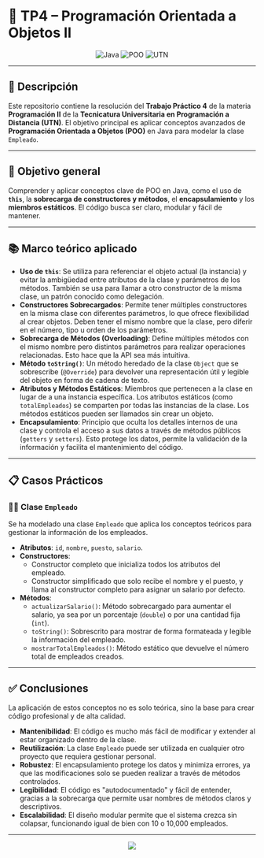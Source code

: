 # 🚀 TP4 – Programación Orientada a Objetos II

<div align="center">

![Java](https://img.shields.io/badge/Java-ED8B00?style=for-the-badge&logo=openjdk&logoColor=white)
![POO](https://img.shields.io/badge/Paradigma-POO-blueviolet?style=for-the-badge)
![UTN](https://img.shields.io/badge/UTN-TUPaD-0066CC?style=for-the-badge)

</div>

---

## 📖 Descripción

Este repositorio contiene la resolución del **Trabajo Práctico 4** de la materia **Programación II** de la **Tecnicatura Universitaria en Programación a Distancia (UTN)**. El objetivo principal es aplicar conceptos avanzados de **Programación Orientada a Objetos (POO)** en Java para modelar la clase `Empleado`.

---

## 🎯 Objetivo general

Comprender y aplicar conceptos clave de POO en Java, como el uso de **`this`**, la **sobrecarga de constructores y métodos**, el **encapsulamiento** y los **miembros estáticos**. El código busca ser claro, modular y fácil de mantener.

---

## 📚 Marco teórico aplicado

* **Uso de `this`**: Se utiliza para referenciar el objeto actual (la instancia) y evitar la ambigüedad entre atributos de la clase y parámetros de los métodos. También se usa para llamar a otro constructor de la misma clase, un patrón conocido como delegación.
* **Constructores Sobrecargados**: Permite tener múltiples constructores en la misma clase con diferentes parámetros, lo que ofrece flexibilidad al crear objetos. Deben tener el mismo nombre que la clase, pero diferir en el número, tipo u orden de los parámetros.
* **Sobrecarga de Métodos (Overloading)**: Define múltiples métodos con el mismo nombre pero distintos parámetros para realizar operaciones relacionadas. Esto hace que la API sea más intuitiva.
* **Método `toString()`**: Un método heredado de la clase `Object` que se sobrescribe (`@Override`) para devolver una representación útil y legible del objeto en forma de cadena de texto.
* **Atributos y Métodos Estáticos**: Miembros que pertenecen a la clase en lugar de a una instancia específica. Los atributos estáticos (como `totalEmpleados`) se comparten por todas las instancias de la clase. Los métodos estáticos pueden ser llamados sin crear un objeto.
* **Encapsulamiento**: Principio que oculta los detalles internos de una clase y controla el acceso a sus datos a través de métodos públicos (`getters` y `setters`). Esto protege los datos, permite la validación de la información y facilita el mantenimiento del código.

---

## 📋 Casos Prácticos

### 👨‍💼 Clase `Empleado`
Se ha modelado una clase `Empleado` que aplica los conceptos teóricos para gestionar la información de los empleados.

* **Atributos**: `id`, `nombre`, `puesto`, `salario`.
* **Constructores**:
    * Constructor completo que inicializa todos los atributos del empleado.
    * Constructor simplificado que solo recibe el nombre y el puesto, y llama al constructor completo para asignar un salario por defecto.
* **Métodos**:
    * `actualizarSalario()`: Método sobrecargado para aumentar el salario, ya sea por un porcentaje (`double`) o por una cantidad fija (`int`).
    * `toString()`: Sobrescrito para mostrar de forma formateada y legible la información del empleado.
    * `mostrarTotalEmpleados()`: Método estático que devuelve el número total de empleados creados.

---

## ✅ Conclusiones

La aplicación de estos conceptos no es solo teórica, sino la base para crear código profesional y de alta calidad.

* **Mantenibilidad**: El código es mucho más fácil de modificar y extender al estar organizado dentro de la clase.
* **Reutilización**: La clase `Empleado` puede ser utilizada en cualquier otro proyecto que requiera gestionar personal.
* **Robustez**: El encapsulamiento protege los datos y minimiza errores, ya que las modificaciones solo se pueden realizar a través de métodos controlados.
* **Legibilidad**: El código es "autodocumentado" y fácil de entender, gracias a la sobrecarga que permite usar nombres de métodos claros y descriptivos.
* **Escalabilidad**: El diseño modular permite que el sistema crezca sin colapsar, funcionando igual de bien con 10 o 10,000 empleados.

---
<div align="center">
  
<img src="https://img.shields.io/badge/Programación%20Orientada%20a%20Objetos-💻-00C6FF?style=for-the-badge">

</div>
